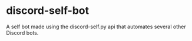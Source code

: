 # discord-self-bot
A self bot made using the discord-self.py api that automates several other Discord bots.
